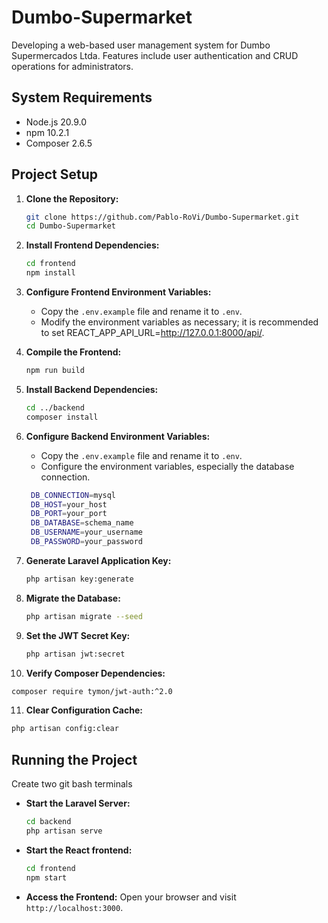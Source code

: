 # Dumbo-Supermarket

Developing a web-based user management system for Dumbo Supermercados Ltda. Features include user authentication and CRUD operations for administrators.

## System Requirements

- Node.js 20.9.0
- npm 10.2.1
- Composer 2.6.5

## Project Setup

1. **Clone the Repository:**
   ```bash
   git clone https://github.com/Pablo-RoVi/Dumbo-Supermarket.git
   cd Dumbo-Supermarket
   ```

2. **Install Frontend Dependencies:**
   ```bash
   cd frontend
   npm install
   ```

3. **Configure Frontend Environment Variables:**
   - Copy the `.env.example` file and rename it to `.env`.
   - Modify the environment variables as necessary; it is recommended to set REACT_APP_API_URL=http://127.0.0.1:8000/api/.

4. **Compile the Frontend:**
   ```bash
   npm run build
   ```

5. **Install Backend Dependencies:**
   ```bash
   cd ../backend
   composer install
   ```

6. **Configure Backend Environment Variables:**
   - Copy the `.env.example` file and rename it to `.env`.
   - Configure the environment variables, especially the database connection.
   ```bash
    DB_CONNECTION=mysql
    DB_HOST=your_host
    DB_PORT=your_port
    DB_DATABASE=schema_name
    DB_USERNAME=your_username
    DB_PASSWORD=your_password
   ```

7. **Generate Laravel Application Key:**
   ```bash
   php artisan key:generate
   ```

8. **Migrate the Database:**
   ```bash
   php artisan migrate --seed
   ```

9. **Set the JWT Secret Key:**
   ```bash
   php artisan jwt:secret
   ```

10. **Verify Composer Dependencies:**
   ```bash
   composer require tymon/jwt-auth:^2.0
   ```

11. **Clear Configuration Cache:**
   ```bash
   php artisan config:clear
   ```

## Running the Project

Create two git bash terminals


- **Start the Laravel Server:**
  ```bash
  cd backend
  php artisan serve
  ```

- **Start the React frontend:**
  ```bash
  cd frontend
  npm start
  ```

- **Access the Frontend:**
  Open your browser and visit `http://localhost:3000`.

